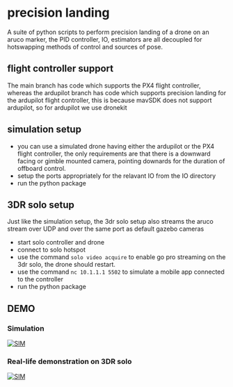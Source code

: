 # precision landing

A suite of python scripts to perform precision landing of a drone on an aruco marker, the PID controller, IO, estimators are all decoupled for hotswapping methods of control and sources of pose.

## flight controller support 
The main branch has code which supports the PX4 flight controller, whereas the ardupilot branch has code which supports precision landing for the ardupilot flight controller, this is because mavSDK does not support ardupilot, so for ardupilot we use dronekit

## simulation setup 
-  you can use a simulated drone having either the ardupilot or the PX4 flight controller, the only requirements are that there is a downward facing or gimble mounted camera, pointing downards for the duration of offboard control.
-  setup the ports appropriately for the relavant IO from the IO directory
-  run the python package
## 3DR solo setup
Just like the simulation setup, the 3dr solo setup also streams the aruco stream over UDP and over the same port as default gazebo cameras
 - start solo controller and drone
 - connect to solo hotspot
 - use the command `solo video acquire` to enable go pro streaming on the 3dr solo, the drone should restart.
 - use the command `nc 10.1.1.1 5502` to simulate a mobile app connected to the controller
 - run the python package
 
 ## DEMO
 
 ### Simulation 
 [![SIM](https://img.youtube.com/vi/zFaq3G3E5Ek/0.jpg)](https://www.youtube.com/watch?v=zFaq3G3E5Ek)
 
 ### Real-life demonstration on 3DR solo
 
 [![SIM](https://img.youtube.com/vi/CtwPBNmoWCg/0.jpg)](https://www.youtube.com/watch?v=CtwPBNmoWCg)
